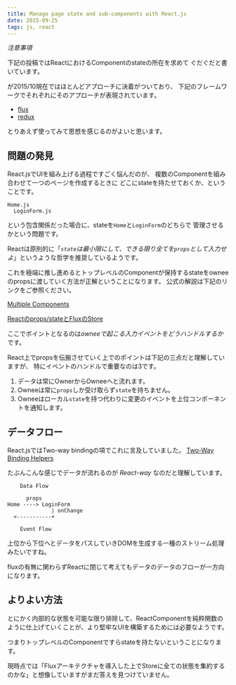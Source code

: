 ```yaml
---
title: Manage page state and sub-components with React.js
date: 2015-09-25
tags: js, react
---
```


*注意事項*

下記の投稿ではReactにおけるComponentのstateの所在を求めて
ぐだぐだと書いています。

が2015/10現在ではほとんどアプローチに決着がついており、
下記のフレームワークでそれぞれにそのアプローチが表現されています。

- [flux](https://github.com/facebook/flux)
- [redux](https://github.com/rackt/redux)

とりあえず使ってみて思想を感じるのがよいと思います。

問題の発見
--------------

React.jsでUIを組み上げる過程ですごく悩んだのが、
複数のComponentを組み合わせて一つのページを作成するときに
どこにstateを持たせておくか、ということです。

```
Home.js
  LoginForm.js
```

という包含関係だった場合に、stateを`Home`と`LoginForm`のどちらで
管理させるかという問題です。

Reactは原則的に「_`state`は最小限にして、できる限り全てを`props`として入力せよ_」というような哲学を推奨しているようです。

これを極端に推し進めるとトップレベルのComponentが保持するstateをowneeのpropsに渡していく方法が正解ということになります。
公式の解説は下記のリンクをご参照ください。

[Multiple Components](https://facebook.github.io/react/docs/multiple-components.html#data-flow)

[Reactのprops/stateとFluxのStore](http://mizchi.hatenablog.com/entry/2015/08/24/233919)

ここでポイントとなるのは*owneeで起こる入力イベントをどうハンドルするか*です。

React上でpropsを伝搬させていく上でのポイントは下記の三点だと理解していますが、
特にイベントのハンドルで重要なのは3です。

1. データは常にOwnerからOwneeへと流れます。
2. Owneeは常に`props`しか受け取らず`state`を持ちません。
3. Owneeはローカル`state`を持つ代わりに変更のイベントを上位コンポーネントを通知します。

データフロー
-------------

React.jsではTwo-way bindingの項でこれに言及していました。
[Two-Way Binding Helpers](https://facebook.github.io/react/docs/two-way-binding-helpers.html)

たぶんこんな感じでデータが流れるのが _React-way_ なのだと理解しています。

```
    Data Flow

      props       
Home ----> LoginForm
              | onChange
  <-----------+

    Event Flow
```

上位から下位へとデータをパスしていきDOMを生成する一種のストリーム処理みたいですね。

fluxの有無に関わらずReactに閉じて考えてもデータのデータのフローが一方向になります。


よりよい方法
------------

とにかく内部的な状態を可能な限り排除して、ReactComponentを純粋関数のように仕上げていくことが、より堅牢なUIを構築するためには必要なようです。

つまりトップレベルのComponentですらstateを持たないということになります。

現時点では「Fluxアーキテクチャを導入した上でStoreに全ての状態を集約するのかな」と想像していますがまだ答えを見つけていません。
